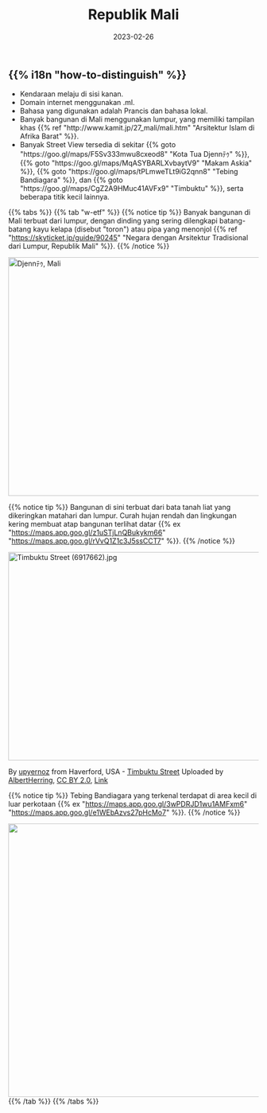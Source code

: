 ﻿---
title: "Republik Mali"
date: 2023-02-26
lastmod: 2023-07-01
weight: 2
draft: false
keywords: [""]
sections: [""]
bg: "bg/city.jpg"
flag: "ML.svg"
no_detaile_info: true
jetro_detail: false
is_has_many_trekker: true
---

<div class="main-desciption country-description">
    <h2 class="section-title">{{% i18n "how-to-distinguish" %}}</h2>
    <ul class="rule-list">
        <li>Kendaraan melaju di sisi <span class="quiz">kanan</span>.</li>
        <li>Domain internet menggunakan <span class="quiz">.ml</span>.</li>
        <li>Bahasa yang digunakan adalah <span class="quiz">Prancis</span> dan bahasa lokal.</li>
        <li>Banyak bangunan di Mali menggunakan <span class="quiz">lumpur</span>, yang memiliki tampilan khas {{% ref "http://www.kamit.jp/27_mali/mali.htm" "Arsitektur Islam di Afrika Barat" %}}.</li>
        <li>Banyak Street View tersedia di sekitar {{% goto "https://goo.gl/maps/F5Sv333mwu8cxeod8" "Kota Tua Djennﾃｩ" %}}, {{% goto "https://goo.gl/maps/MqASYBARLXvbaytV9" "Makam Askia" %}}, {{% goto "https://goo.gl/maps/tPLmweTLt9iG2qnn8" "Tebing Bandiagara" %}}, dan {{% goto "https://goo.gl/maps/CgZ2A9HMuc41AVFx9" "Timbuktu" %}}, serta beberapa titik kecil lainnya.</li>
    </ul>
</div>

{{% tabs %}}
{{% tab "w-etf" %}}
{{% notice tip %}}
Banyak bangunan di Mali terbuat dari <span class="quiz">lumpur</span>, dengan dinding yang sering dilengkapi batang-batang kayu kelapa (disebut "toron") atau pipa yang menonjol {{% ref "https://skyticket.jp/guide/90245" "Negara dengan Arsitektur Tradisional dari Lumpur, Republik Mali" %}}.
{{% /notice %}}

<div class="googlemap-if">
<a data-flickr-embed="true" href="https://www.flickr.com/photos/hypostylin/3159048225/in/photolist-5P9WYH-4RiNmt-8eVDUa-pxypWB-bvcM7W-cza2U-bJi4gP-aY6Nat-dNmHa-7jRuWJ-dNmjR-9Vc7Rs-5NHAEp-49jxCE-5Pc25B-5NRXfM-5PnAkm-hnxsBq-4jWPGz-7jG2G4-4k1SNo-4aBo9i-556phb-bM1tpi-t2jt3-4jXy5u-2iDR5AB-fLKLk-9iQKU-ab6NVn-4jv7eR-3jDTXp-bdQaMv-9eDKxy-4mFNqX-i9UcV-87auFa-6byWcZ-87auxT-5P6tpg-7uptap-iaqkd-7fabbk-7htqkM-mKxQL-bcAiwi-dNmZZ-5NHAE6-xMfQCs-wRekbt" title="Djennﾃｩ, Mali"><img src="https://live.staticflickr.com/3132/3159048225_be7b2477ee_z.jpg" width="640" height="480" alt="Djennﾃｩ, Mali"/></a><script async src="//embedr.flickr.com/assets/client-code.js" charset="utf-8"></script>
</div>

{{% notice tip %}}
Bangunan di sini terbuat dari bata tanah liat yang dikeringkan matahari dan lumpur. Curah hujan rendah dan lingkungan kering membuat atap bangunan terlihat datar {{% ex "https://maps.app.goo.gl/z1uSTjLnQBukykm66" "https://maps.app.goo.gl/rVvQ1Z1c3J5ssCCT7" %}}.
{{% /notice %}}

<div class="googlemap-if no-margin">
<p><a href="https://commons.wikimedia.org/wiki/File:Timbuktu_Street_(6917662).jpg#/media/File:Timbuktu_Street_(6917662).jpg"><img src="https://upload.wikimedia.org/wikipedia/commons/6/6b/Timbuktu_Street_%286917662%29.jpg" alt="Timbuktu Street (6917662).jpg" height="419" width="640"></a></p><p>By <a rel="nofollow" class="external text" href="https://www.flickr.com/people/48600082269@N01">upyernoz</a> from Haverford, USA - <a rel="nofollow" class="external text" href="https://www.flickr.com/photos/upyernoz/6917662/">Timbuktu Street</a>
Uploaded by <a href="//commons.wikimedia.org/wiki/User:AlbertHerring" class="mw-redirect" title="User:AlbertHerring">AlbertHerring</a>, <a href="https://creativecommons.org/licenses/by/2.0" title="Creative Commons Attribution 2.0">CC BY 2.0</a>, <a href="https://commons.wikimedia.org/w/index.php?curid=29240121">Link</a></p>
</div>

{{% notice tip %}}
Tebing Bandiagara yang terkenal terdapat di area kecil di luar perkotaan {{% ex "https://maps.app.goo.gl/3wPDRJD1wu1AMFxm6" "https://maps.app.goo.gl/e1WEbAzvs27pHcMo7" %}}.
{{% /notice %}}

<div class="googlemap-if unclickable">
<img src="/rule/africa/mali/falaise_de_bandiagara2.jpg" width="550px">
</div>
{{% /tab %}}
{{% /tabs %}}
